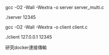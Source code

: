 gcc -O2 -Wall -Wextra -o server server_multi.c

./server 12345


gcc -O2 -Wall -Wextra -o client client.c

./client 127.0.0.1 12345


研究docker連接傳輸
